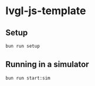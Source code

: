 # lvgl-js-template

## Setup

```bash
bun run setup
```

## Running in a simulator

```bash
bun run start:sim
```
